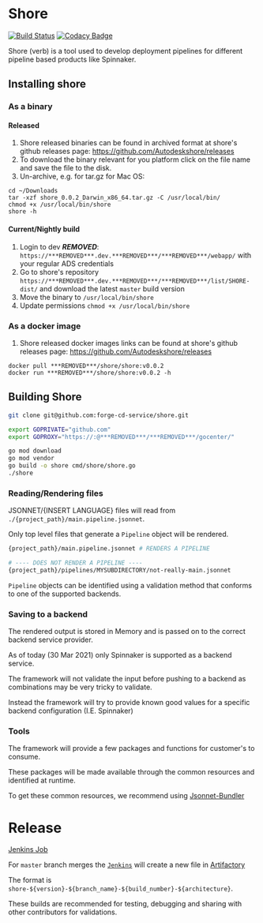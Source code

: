 # Shore

[![Build Status](https://***REMOVED***.***REMOVED***/buildStatus/icon?job=forge-cd-services%2Fshore%2Fmaster)](https://***REMOVED***.***REMOVED***/job/forge-cd-services/job/shore/job/master/)
[![Codacy Badge](https://code-quality.autodesk.com:16006/project/badge/Grade/6089dc45142b46b29cc22b9b8e357a75)](https://code-quality.autodesk.com:443/manual/***REMOVED***shore?utm_source=github.com&amp;utm_medium=referral&amp;utm_content=forge-cd-services/shore&amp;utm_campaign=Badge_Grade)

Shore (verb) is a tool used to develop deployment pipelines for different pipeline based products like Spinnaker.

## Installing shore

### As a binary

#### Released

1. Shore released binaries can be found in archived format at shore's github releases page:  https://github.com/Autodeskshore/releases
2. To download the binary relevant for you platform click on the file name and save the file to the disk.
3. Un-archive, e.g. for tar.gz for Mac OS:

```shell
cd ~/Downloads
tar -xzf shore_0.0.2_Darwin_x86_64.tar.gz -C /usr/local/bin/
chmod +x /usr/local/bin/shore
shore -h
```

#### Current/Nightly build

1. Login to dev ***REMOVED***: `https://***REMOVED***.dev.***REMOVED***/***REMOVED***/webapp/` with your regular ADS credentials
2. Go to shore's repository `https://***REMOVED***.dev.***REMOVED***/***REMOVED***/list/SHORE-dist/` and download the latest `master` build version
3. Move the binary to `/usr/local/bin/shore`
4. Update permissions `chmod +x /usr/local/bin/shore`

### As a docker image

1. Shore released docker images links can be found at shore's github releases page:  https://github.com/Autodeskshore/releases

```shell
docker pull ***REMOVED***/shore/shore:v0.0.2
docker run ***REMOVED***/shore/shore:v0.0.2 -h
```

## Building Shore

```bash
git clone git@github.com:forge-cd-service/shore.git

export GOPRIVATE="github.com"
export GOPROXY="https://:@***REMOVED***/***REMOVED***/gocenter/"

go mod download
go mod vendor
go build -o shore cmd/shore/shore.go
./shore
```

### Reading/Rendering files

JSONNET/{INSERT LANGUAGE} files will read from `./{project_path}/main.pipeline.jsonnet`.

Only top level files that generate a `Pipeline` object will be rendered.

```bash
{project_path}/main.pipeline.jsonnet # RENDERS A PIPELINE

# ---- DOES NOT RENDER A PIPELINE ----
{project_path}/pipelines/MYSUBDIRECTORY/not-really-main.jsonnet
```

`Pipeline` objects can be identified using a validation method that conforms to one of the supported backends.

### Saving to a backend

The rendered output is stored in Memory and is passed on to the correct backend service provider.

As of today (30 Mar 2021) only Spinnaker is supported as a backend service.

The framework will not validate the input before pushing to a backend as combinations may be very tricky to validate.

Instead the framework will try to provide known good values for a specific backend configuration (I.E. Spinnaker)

### Tools

The framework will provide a few packages and functions for customer's to consume.

These packages will be made available through the common resources and identified at runtime.

To get these common resources, we recommend using [Jsonnet-Bundler](https://github.com/jsonnet-bundler/jsonnet-bundler/)

# Release

[Jenkins Job](https://master-11.***REMOVED***/job/***REMOVED***job/shore/)

For `master` branch merges the [`Jenkins`]('./Jenkinsfile') will create a new file in [Artifactory](https://***REMOVED***.dev.***REMOVED***/***REMOVED***/webapp/#/artifacts/browse/tree/General/SHORE-dist)

The format is `shore-${version}-${branch_name}-${build_number}-${architecture}`.

These builds are recommended for testing, debugging and sharing with other contributors for validations.
